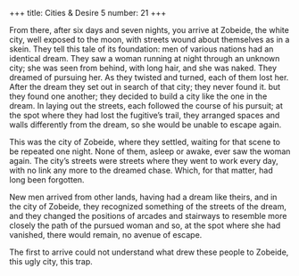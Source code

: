 +++
title: Cities & Desire 5
number: 21
+++

From there, after six days and seven nights, you arrive at Zobeide, the white city, well exposed to the moon, with streets wound about themselves as in a skein. They tell this tale of its foundation: men of various nations had an identical dream. They saw a woman running at night through an unknown city; she was seen from behind, with long hair, and she was naked. They dreamed of pursuing her. As they twisted and turned, each of them lost her. After the dream they set out in search of that city; they never found it. but they found one another; they decided to build a city like the one in the dream. In laying out the streets, each followed the course of his pursuit; at the spot where they had lost the fugitive’s trail, they arranged spaces and walls differently from the dream, so she would be unable to escape again.

This was the city of Zobeide, where they settled, waiting for that scene to be repeated one night. None of them, asleep or awake, ever saw the woman again. The city’s streets were streets where they went to work every day, with no link any more to the dreamed chase. Which, for that matter, had long been forgotten.

New men arrived from other lands, having had a dream like theirs, and in the city of Zobeide, they recognized something of the streets of the dream, and they changed the positions of arcades and stairways to resemble more closely the path of the pursued woman and so, at the spot where she had vanished, there would remain, no avenue of escape.

The first to arrive could not understand what drew these people to Zobeide, this ugly city, this trap.